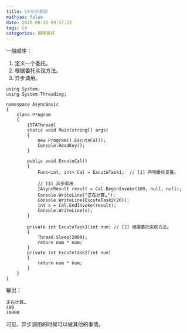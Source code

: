 ```yaml
---
title: C#异步基础
mathjax: false
date: 2020-06-16 09:57:33
tags: C#
categories: 编程爱好
---
```


一般顺序：

1. 定义一个委托。
2. 根据委托实现方法。
3. 异步调用。

<!--more-->

```Csharp
using System;
using System.Threading;

namespace AsyncBasic
{
    class Program
    {
        [STAThread]
        static void Main(string[] args)
        {
            new Program().ExcuteCal();
            Console.ReadKey();
        }

        public void ExcuteCal()
        {
            Func<int, int> Cal = ExcuteTask1;  // [1] 声明委托变量。

            // [3] 异步调用
            IAsyncResult result = Cal.BeginInvoke(100, null, null);
            Console.WriteLine("正在计算…"); 
            Console.WriteLine(ExcuteTask2(20));
            int s = Cal.EndInvoke(result);
            Console.WriteLine(s);
        }

        private int ExcuteTask1(int num) // [2] 根据委托实现方法。
        {
            Thread.Sleep(2000);
            return num * num;
        }
        private int ExcuteTask2(int num)
        {
            return num * num;
        }
    }
}

```

输出：

```
正在计算…
400
10000
```

可见，异步调用的时候可以做其他的事情。

<!--
<hr/>
<span style="color:gray;font-size:12px">
参考： 
1.[link-01]()
2.[link-02]()
3.[link-03]()
</span>
-->